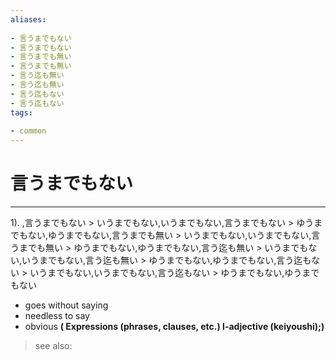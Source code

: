 ```yaml
---
aliases:
    
- 言うまでもない
- 言うまでもない
- 言うまでも無い
- 言うまでも無い
- 言う迄も無い
- 言う迄も無い
- 言う迄もない
- 言う迄もない
tags:
    
- common
---
```


# 言うまでもない
---
1).
,言うまでもない > いうまでもない,いうまでもない,言うまでもない > ゆうまでもない,ゆうまでもない,言うまでも無い > いうまでもない,いうまでもない,言うまでも無い > ゆうまでもない,ゆうまでもない,言う迄も無い > いうまでもない,いうまでもない,言う迄も無い > ゆうまでもない,ゆうまでもない,言う迄もない > いうまでもない,いうまでもない,言う迄もない > ゆうまでもない,ゆうまでもない

- goes without saying
- needless to say
- obvious
**( Expressions (phrases, clauses, etc.) I-adjective (keiyoushi);)**
> see also: 
            